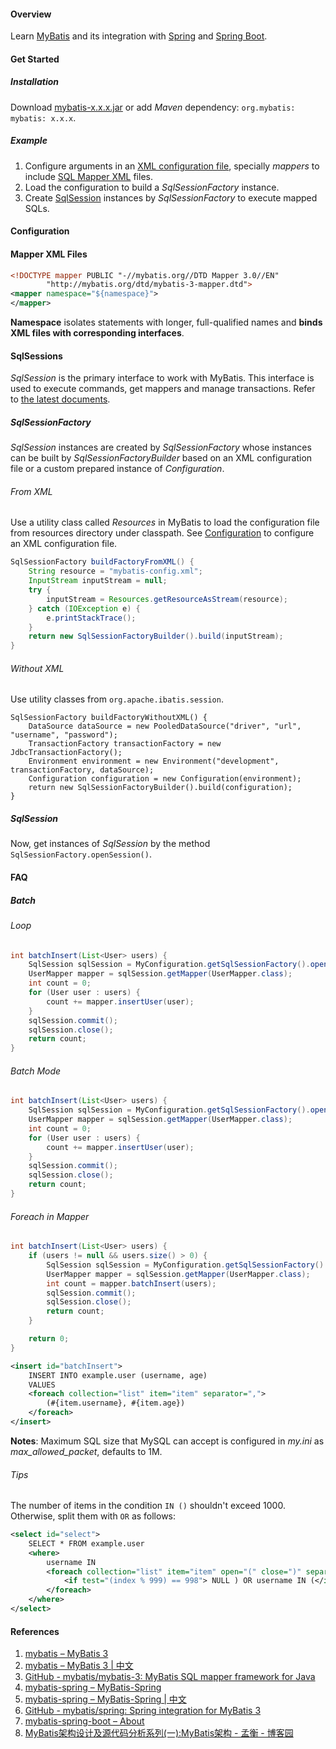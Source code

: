#### Overview

Learn [MyBatis](https://mybatis.org/mybatis-3/) and its integration with [Spring](spring/index.md) and [Spring Boot](spring-boot/index.md).

#### Get Started

##### Installation

Download [mybatis-x.x.x.jar](https://github.com/mybatis/mybatis-3/releases) or add *Maven* dependency: `org.mybatis: mybatis: x.x.x`.

##### Example

1. Configure arguments in an [XML configuration file](#configuration), specially *mappers* to include [SQL Mapper XML](#mapper-xml-files) files.
2. Load the configuration to build a *SqlSessionFactory* instance.
3. Create [SqlSession](#sqlsessions) instances by *SqlSessionFactory* to execute mapped SQLs.

#### Configuration

#### Mapper XML Files

```xml
<!DOCTYPE mapper PUBLIC "-//mybatis.org//DTD Mapper 3.0//EN"
        "http://mybatis.org/dtd/mybatis-3-mapper.dtd">
<mapper namespace="${namespace}">
</mapper>
```

**Namespace** isolates statements with longer, full-qualified names and **binds XML files with corresponding interfaces**.

#### SqlSessions

*SqlSession* is the primary interface to work with MyBatis. This interface is used to execute commands, get mappers and manage transactions. Refer to [the latest documents](https://mybatis.org/mybatis-3/zh/java-api.html#sqlSessions).

##### SqlSessionFactory

*SqlSession* instances are created by *SqlSessionFactory* whose instances can be built by *SqlSessionFactoryBuilder* based on an XML configuration file or a custom prepared instance of *Configuration*.

###### From XML

Use a utility class called *Resources* in MyBatis to load the configuration file from resources directory under classpath. See [Configuration](#configuration) to configure an XML configuration file. 

```java
SqlSessionFactory buildFactoryFromXML() {
    String resource = "mybatis-config.xml";
    InputStream inputStream = null;
    try {
        inputStream = Resources.getResourceAsStream(resource);
    } catch (IOException e) {
        e.printStackTrace();
    }
    return new SqlSessionFactoryBuilder().build(inputStream);
}
```

###### Without XML

Use utility classes from `org.apache.ibatis.session`.

```
SqlSessionFactory buildFactoryWithoutXML() {
    DataSource dataSource = new PooledDataSource("driver", "url", "username", "password");
    TransactionFactory transactionFactory = new JdbcTransactionFactory();
    Environment environment = new Environment("development", transactionFactory, dataSource);
    Configuration configuration = new Configuration(environment);
    return new SqlSessionFactoryBuilder().build(configuration);
}
```

##### SqlSession

Now, get instances of *SqlSession* by the method `SqlSessionFactory.openSession()`.

#### FAQ

##### Batch

###### Loop

```java
int batchInsert(List<User> users) {
    SqlSession sqlSession = MyConfiguration.getSqlSessionFactory().openSession(false);
    UserMapper mapper = sqlSession.getMapper(UserMapper.class);
    int count = 0;
    for (User user : users) {
        count += mapper.insertUser(user);
    }
    sqlSession.commit();
    sqlSession.close();
    return count;
}
```

###### Batch Mode

```java
int batchInsert(List<User> users) {
    SqlSession sqlSession = MyConfiguration.getSqlSessionFactory().openSession(ExecutorType.BATCH, false); // only difference to above way
    UserMapper mapper = sqlSession.getMapper(UserMapper.class);
    int count = 0;
    for (User user : users) {
        count += mapper.insertUser(user);
    }
    sqlSession.commit();
    sqlSession.close();
    return count;
}
```

###### Foreach in Mapper

```java
int batchInsert(List<User> users) {
    if (users != null && users.size() > 0) {
        SqlSession sqlSession = MyConfiguration.getSqlSessionFactory().openSession();
        UserMapper mapper = sqlSession.getMapper(UserMapper.class);
        int count = mapper.batchInsert(users);
        sqlSession.commit();
        sqlSession.close();
        return count;
    }

    return 0;
}
```

```xml
<insert id="batchInsert">
    INSERT INTO example.user (username, age)
    VALUES
    <foreach collection="list" item="item" separator=",">
        (#{item.username}, #{item.age})
    </foreach>
</insert>
```

**Notes**: Maximum SQL size that MySQL can accept is configured in *my.ini* as *max_allowed_packet*, defaults to 1M.

###### Tips

The number of items in the condition `IN ()` shouldn't exceed 1000. Otherwise, split them with `OR` as follows:

```xml
<select id="select">
	SELECT * FROM example.user
	<where>
		username IN 
		<foreach collection="list" item="item" open="(" close=")" separator=",">
			<if test="(index % 999) == 998"> NULL ) OR username IN (</if>#{item}
		</foreach>
	</where>
</select>
```

#### References

1. [mybatis – MyBatis 3](https://mybatis.org/mybatis-3/)
2. [mybatis – MyBatis 3 | 中文](https://mybatis.org/mybatis-3/zh/)
3. [GitHub - mybatis/mybatis-3: MyBatis SQL mapper framework for Java](https://github.com/mybatis/mybatis-3)
4. [mybatis-spring – MyBatis-Spring](http://mybatis.org/spring/)
5. [mybatis-spring – MyBatis-Spring | 中文](http://mybatis.org/spring/zh/index.html)
6. [GitHub - mybatis/spring: Spring integration for MyBatis 3](https://github.com/mybatis/spring)
7. [mybatis-spring-boot – About](http://mybatis.org/spring-boot-starter/)
8. [MyBatis架构设计及源代码分析系列(一):MyBatis架构 - 孟衡 - 博客园](https://www.cnblogs.com/mengheng/p/3739610.html)